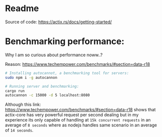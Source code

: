 # Readme

Source of code: https://actix.rs/docs/getting-started/

# Benchmarking performance:

Why I am so curious about performance noww..?

Reason: https://www.techempower.com/benchmarks/#section=data-r18

```bash
# Installing autocannot, a benchmarking tool for servers:
sudo npm i -g autocannon

# Running server and benchmarking:
cargo run
autocannon -c 15000 -d 5 localhost:8080
```

Although this link: https://www.techempower.com/benchmarks/#section=data-r18 shows that actix-core has very powerful request per second dealing but in my experience its only capable of handling at `15k concurrent requests` in an average of `8 seconds` where as nodejs handles same scenario in an average of `14 seconds`.
